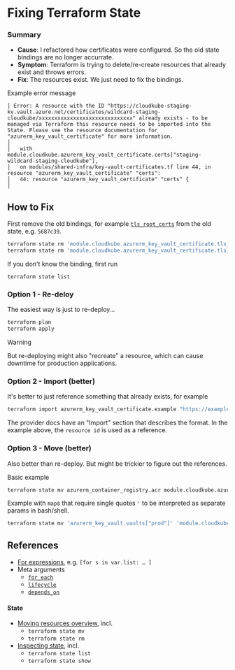 # Fixing Terraform State

### Summary

- **Cause**: I refactored how certificates were configured. So the old state bindings are no longer accurrate.
- **Symptom**: Terraform is trying to delete/re-create resources that already exist and throws errors. 
- **Fix**: The resources exist. We just need to fix the bindings.

Example error message

```
│ Error: A resource with the ID "https://cloudkube-staging-kv.vault.azure.net/certificates/wildcard-staging-cloudkube/xxxxxxxxxxxxxxxxxxxxxxxxxxxxxx" already exists - to be managed via Terraform this resource needs to be imported into the State. Please see the resource documentation for "azurerm_key_vault_certificate" for more information.
│
│   with module.cloudkube.azurerm_key_vault_certificate.certs["staging-wildcard-staging-cloudkube"],
│   on modules/shared-infra/key-vault-certificates.tf line 44, in resource "azurerm_key_vault_certificate" "certs":
│   44: resource "azurerm_key_vault_certificate" "certs" {
│
```

## How to Fix

First remove the old bindings, for example [`tls_root_certs`](https://github.com/julie-ng/cloudkube-shared-infra/blob/5687c39af5e36c19d6e2a1d39c67d921cbd0840e/modules/shared-infra/tls.tf#L29) from the old state, e.g. `5687c39`.


```bash
terraform state rm 'module.cloudkube.azurerm_key_vault_certificate.tls_root_certs'
terraform state rm 'module.cloudkube.azurerm_key_vault_certificate.tls_wildcard_certs'
```

If you don't know the binding, first run

```
terraform state list
```

### Option 1 - Re-deloy

The easiest way is just to re-deploy…

```bash
terraform plan 
terraform apply
```

> [!WARNING]
> But re-deploying might also "recreate" a resource, which can cause downtime for production applications.

### Option 2 - Import (better)

It's better to just reference something that already exists, for example

```bash
terraform import azurerm_key_vault_certificate.example "https://example-keyvault.vault.azure.net/certificates/example/fdf067c93bbb4b22bff4d8b7a9a56217"
```

The provider docs have an "Import" section that describes the format. In the example above, the `resource id` is used as a reference.

### Option 3 - Move (better)

Also better than re-deploy. But might be trickier to figure out the references.

Basic example

```bash
terraform state mv azurerm_container_registry.acr module.cloudkube.azurerm_container_registry.acr
```

Example with `map`s that require single quotes `'` to be interpreted as separate params in bash/shell.

```bash
terraform state mv 'azurerm_key_vault.vaults["prod"]' 'module.cloudkube.azurerm_key_vault.vaults["prod"]'
```

## References 

- [For expressions](https://developer.hashicorp.com/terraform/language/expressions/for), e.g. `[for s in var.list: … ]`
- Meta arguments
  - [`for_each`](https://developer.hashicorp.com/terraform/language/meta-arguments/for_each)
  - [`lifecycle`](https://developer.hashicorp.com/terraform/language/meta-arguments/lifecycle)
  - [`depends_on`](https://developer.hashicorp.com/terraform/language/meta-arguments/depends_on)

#### State

- [Moving resources overview](https://developer.hashicorp.com/terraform/cli/state/move), incl.
  - `terraform state mv`
  - `terraform state rm`
- [Inspecting state](https://developer.hashicorp.com/terraform/cli/state/inspect), incl.
  - `terraform state list`
  - `terraform state show`
